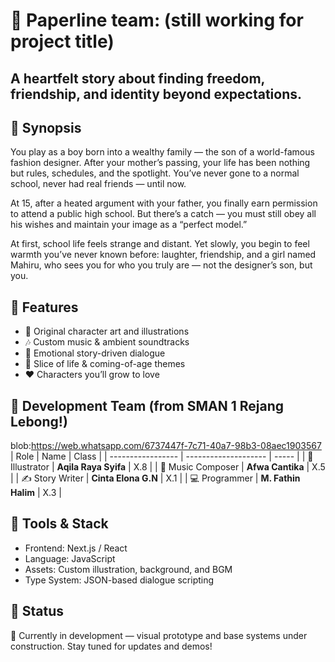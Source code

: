 # 🌸 Paperline team: (still working for project title)
## A heartfelt story about finding freedom, friendship, and identity beyond expectations.

## 🧵 Synopsis
You play as a boy born into a wealthy family — the son of a world-famous fashion designer.
After your mother’s passing, your life has been nothing but rules, schedules, and the spotlight.
You’ve never gone to a normal school, never had real friends — until now.

At 15, after a heated argument with your father, you finally earn permission to attend a public high school.
But there’s a catch — you must still obey all his wishes and maintain your image as a “perfect model.”

At first, school life feels strange and distant. Yet slowly, you begin to feel warmth you’ve never known before:
laughter, friendship, and a girl named Mahiru, who sees you for who you truly are — not the designer’s son, but you.

## 🎨 Features
- 🌼 Original character art and illustrations
- 🎶 Custom music & ambient soundtracks
- 💬 Emotional story-driven dialogue
- 🧠 Slice of life & coming-of-age themes
- ❤️ Characters you’ll grow to love

## 👥 Development Team (from SMAN 1 Rejang Lebong!)
blob:https://web.whatsapp.com/6737447f-7c71-40a7-98b3-08aec1903567
| Role              | Name                 | Class |
| ----------------- | -------------------- | ----- |
| 🎨 Illustrator    | **Aqila Raya Syifa** | X.8   |
| 🎵 Music Composer | **Afwa Cantika**     | X.5   |
| ✍️ Story Writer   | **Cinta Elona G.N**  | X.1   |
| 💻 Programmer     | **M. Fathin Halim**  | X.3   |

## 🧩 Tools & Stack
- Frontend: Next.js / React
- Language: JavaScript
- Assets: Custom illustration, background, and BGM
- Type System: JSON-based dialogue scripting

## 💖 Status
🚧 Currently in development — visual prototype and base systems under construction.
Stay tuned for updates and demos!
